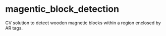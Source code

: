 # magentic_block_detection
CV solution to detect wooden magnetic blocks within a region enclosed by AR tags.
